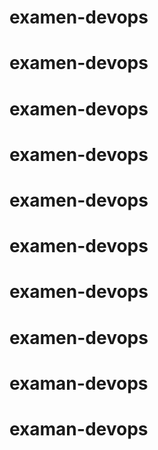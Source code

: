 # examen-devops
# examen-devops
# examen-devops
# examen-devops
# examen-devops
# examen-devops
# examen-devops
# examen-devops
# examan-devops
# examan-devops
